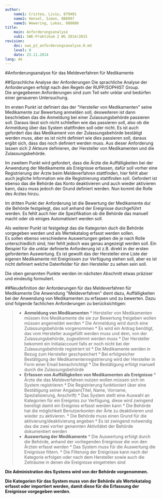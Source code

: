 ```yaml
---
author:
	name1: Cristea, Liviu, 879401
	name2: Hensel, Simon, 880997
	name3: Wewering, Lukas, 880680
title:
	main: Anforderungsanalyse
	sub1: SWE-Praktikum 2 WS 2014/2015
revision:
	doc: swe_p2_anforderungsanalyse.0.md
	level: 0
	date: 23.11.2014
lang: de
---
```


#Anforderungsanalyse für das Meldeverfahren für Medikamente

##Sprachliche Analyse der Anforderungen
Die sprachliche Analyse der Anforderungen erfolgt nach den Regeln der RUPP/SOPHIST Group.   
Die angegebenen Anforderungen sind zum Teil sehr unklar und bedürfen einer genaueren Untersuchung.   

Im ersten Punkt ist definiert das der "Hersteller von Medikamenten" seine Medikamente zur Bewertung anmelden soll, desweiteren ist dann beschrieben das die Anmeldung bei einer Zulassungsbehörde passieren soll. Daraus lässt sich nicht schließen wie das passieren soll, also ob die Anmeldung über das System stattfinden soll oder nicht. Es ist auch gefordert das das Medikament von der Zulassungsbehörde bestätigt werden muss, aber es ist nicht definiert wie dies passieren soll, daraus ergibt sich, dass das noch definiert werden muss. Aus dieser Anforderung lassen sich 2 Akteure definieren, der Hersteller von Medikamenten und die Zulassungsbehörde.   

Im zweitem Punkt wird gefordert, dass die Ärzte die Auffälligkeiten bei der Anwendung der Medikamente als Ereignisse erfassen, dafür soll vorher eine Registrierung der Ärzte beim Meldeverfahren stattfinden, hier fehlt aber auch jegliche Information wie die Registrierung stattfinden soll. Gefordert ist ebenso das die Behörde das Konto deaktivieren und auch wieder aktivieren kann, dazu muss jedoch der Grund definiert werden. Nun kommt die Rolle des Arztes hinzu.   

Im dritten Punkt der Anforderung ist die Bewertung der Medikamente dur die Behörde festgelegt, das soll anhand der Ereignisse durchgeführt werden. Es fehlt auch hier die Spezifikation ob die Behörde das manuell macht oder ob einiges Automatisiert werden soll.   

Als weiterer Punkt ist festgelegt das die Kategorien duch die Behörde vorgegeben werden und als Wertekatalog erfasst werden sollen.   
Es sollen ebenso verschiedene Auswertungen geben die je nach Rolle unterschiedlich sind, hier fehlt jedoch was genau angezeigt werden soll. Ein Beispiel für die unklar definierte Anforderung ist z.B. direkt in der ersten geforderten Auswertung. Es ist gewollt das der Hersteller eine Liste der eigenen Medikamente mit Ereignissen zur Verfügung stehen soll, aber es ist nicht definiert welche Datenfelder für den Hersteller zu sehen sein soll.

Die oben genannten Punkte werden im nächsten Abschnitt etwas präziser und eindeutig formuliert.

##Neudefinition der Anforderungen für das Meldeverfahren für Medikamente
Die Anwendung "Meldeverfahren" dient dazu, Auffälligkeiten bei der Anwendung von Medikamenten zu erfassen und zu bewerten. Dazu sind folgende fachlichen Anforderungen zu berücksichtigen:   

>+ **Anmeldung von Medikamenten**
	* Hersteller von Medikamenten müssen ihre Medikamente die sie zur Bewertung freigeben wollen müssen angemeldet werden
	* Die Anmeldung wird durch eine Zulassungsbehörde vorgenommen
	* Es wird ein Antrag benötigt, das vom Hersteller ausgefüllt werden muss und dem, von der Zulassungsbehörde, zugestimmt werden muss
	* Der Hersteller bekommt ein Initialaccount falls er noch nicht bei der Zulassungsbehörde registriert ist
	* Die Medikamente werden in Bezug zum Hersteller geschpeichert
	* Bei erfolgreicher Bestätigung der Medikamentenregistrierung wird der Hersteller in Form einer Email benachrichtigt
	* Die Bestätigung erfolgt manuell durch die Zulassungsbehörde
>+ **Erfassen von Auffälligkeiten von Medikamenten als Ereignisse**
	* Ärzte die das Meldeverfahren nutzen wollen müssen sich im System registrieren
	* Die Registrierung funktioniert über eine Bestätigung seiner Angaben(Titel, Name, Vorname, Spezialisierung, Anschrift)
	* Das System stellt eine Auswahl an Kategorien für ein Ereigniss zur Verfügung, diese wird zwingend benötigt damit ein Ereigniss erfasst werden kann
	* Die Behörde hat die möglichkeit Benutzerkonten der Ärte zu deaktivieren und wieder zu aktivieren.
	* Die Behörde muss einen Grund für die aktivierung/deaktivierung angeben
	* Es ist zwingend notwendig das die zwei vorher genannten Aktivitätet der Behörde dokumentiert werden
>+ **Auswertung der Medikamente**
	* Die Auswertung erfolgt durch die Behörde, anhand der vorliegenden Ereignisse die von den Ärzten erfasst werden
	* Das System muss für die Auswertung die Ereignisse filtern.
	* Die Filterung der Ereignisse kann nach der Kategorie erfolgen oder nach dem Hersteller sowie auch die Zeiträume in denen die Ereignisse eingetreten sind

**Die Administration des Systems wird von der Behörde vorgenommen.**

**Die Kategorien für das System muss von der Behörde als Wertekatalog erfasst oder importiert werden, damit diese für die Erfassung der Ereignisse vorgegeben werden.**